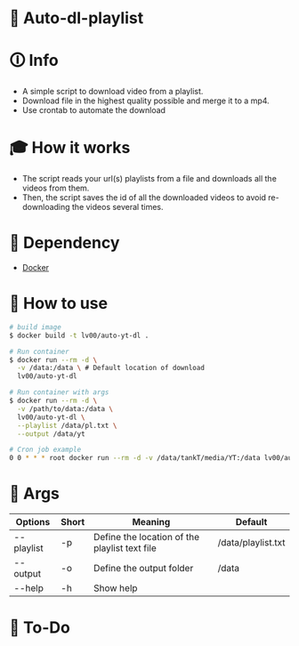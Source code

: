 # 💾 Auto-dl-playlist

# 🛈 Info

- A simple script to download video from a playlist.
- Download file in the highest quality possible and merge it to a mp4.
- Use crontab to automate the download

# 🎓 How it works

- The script reads your url(s) playlists from a file and downloads all the videos from them. <br>
- Then, the script saves the id of all the downloaded videos to avoid re-downloading the videos several times.

# 🔗 Dependency

- [Docker](https://docs.docker.com/get-docker/)

# 👷 How to use

```bash
# build image
$ docker build -t lv00/auto-yt-dl .
```

```bash
# Run container
$ docker run --rm -d \
  -v /data:/data \ # Default location of download
  lv00/auto-yt-dl
```

```bash
# Run container with args
$ docker run --rm -d \
  -v /path/to/data:/data \
  lv00/auto-yt-dl \
  --playlist /data/pl.txt \
  --output /data/yt
```

```bash
# Cron job example
0 0 * * * root docker run --rm -d -v /data/tankT/media/YT:/data lv00/auto-yt-dl
```

# 🔧 Args

| Options    | Short | Meaning                                       | Default             |
| ---------- | ----- | --------------------------------------------- | ------------------- |
| --playlist | -p    | Define the location of the playlist text file | /data/playlist.txt  |
| --output   | -o    | Define the output folder                      | /data               |
| --help     | -h    | Show help                                     |                     |

# 💭 To-Do
